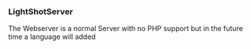 ### LightShotServer

The Webserver is a normal Server with no PHP support but in the future time a language will added
